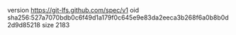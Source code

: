 version https://git-lfs.github.com/spec/v1
oid sha256:527a7070bdb0c6f49d1a179f0c645e9e83da2eeca3b268f6a0b8b0d2d9d85218
size 2183
